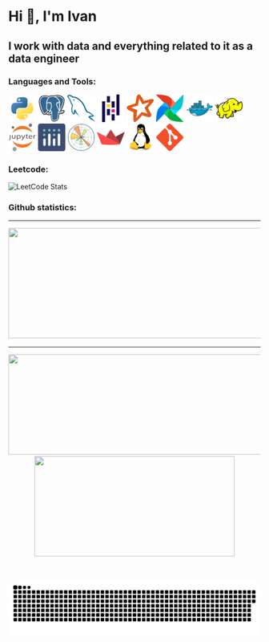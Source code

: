 <h1>Hi 👋, I'm Ivan</h1>
<h2>I work with data and everything related to it as a data engineer</h2>

<h3 align="left">Languages and Tools:</h3>

<img src="https://github.com/devicons/devicon/blob/master/icons/python/python-original.svg" title="Python"  alt="Python" width="55" height="55"/>  <img src="https://github.com/devicons/devicon/blob/master/icons/postgresql/postgresql-original.svg" title="PostgreSQL"  alt="PostgreSQL" width="55" height="55"/>  <img src="https://github.com/devicons/devicon/blob/master/icons/mysql/mysql-original.svg" title="MySQL"  alt="MySQL" width="55" height="55"/>  <img src="https://github.com/devicons/devicon/blob/master/icons/pandas/pandas-original.svg" title="pandas"  alt="pandas" width="55" height="55"/>  <img src="https://github.com/devicons/devicon/blob/master/icons/apachespark/apachespark-original.svg" title="Spark"  alt="Spark" width="55" height="55"/>  <img src="https://github.com/devicons/devicon/blob/master/icons/apacheairflow/apacheairflow-original.svg" title="Airflow"  alt="Airflow" width="55" height="55"/>  <img src="https://github.com/devicons/devicon/blob/master/icons/docker/docker-original.svg" title="Docker"  alt="Docker" width="55" height="55"/>  <img src="https://github.com/devicons/devicon/blob/master/icons/hadoop/hadoop-original.svg" title="Hadoop"  alt="Hadoop" width="55" height="55"/>  <img src="https://github.com/devicons/devicon/blob/master/icons/jupyter/jupyter-original-wordmark.svg" title="jupyter"  alt="jupyter" width="55" height="55"/>  <img src="https://github.com/devicons/devicon/blob/master/icons/plotly/plotly-original.svg" title="plotly"  alt="plotly" width="55" height="55"/>  <img src="https://github.com/devicons/devicon/blob/master/icons/matplotlib/matplotlib-original.svg" title="matplotlib"  alt="matplotlib" width="55" height="55"/>  <img src="https://github.com/devicons/devicon/blob/master/icons/streamlit/streamlit-original.svg" title="streamlit"  alt="streamlit" width="55" height="55"/>  <img src="https://github.com/devicons/devicon/blob/master/icons/linux/linux-original.svg" title="linux"  alt="linux" width="55" height="55"/>  <img src="https://github.com/devicons/devicon/blob/master/icons/git/git-original.svg" title="git"  alt="git" width="55" height="55"/>

<!-- <img src="https://github.com/devicons/devicon/blob/master/icons/python/python-original.svg" title="Python"  alt="Python" width="55" height="55"/>  <img src="https://github.com/devicons/devicon/blob/master/icons/postgresql/postgresql-original.svg" title="PostgreSQL"  alt="PostgreSQL" width="55" height="55"/>  <img src="https://github.com/devicons/devicon/blob/master/icons/mysql/mysql-original.svg" title="MySQL"  alt="MySQL" width="55" height="55"/>  <img src="https://github.com/devicons/devicon/blob/master/icons/pandas/pandas-original.svg" title="pandas"  alt="pandas" width="55" height="55"/>  <img src="https://github.com/devicons/devicon/blob/master/icons/apachespark/apachespark-original.svg" title="Spark"  alt="Spark" width="55" height="55"/>  

<img src="https://github.com/devicons/devicon/blob/master/icons/numpy/numpy-original-wordmark.svg" title="NumPy"  alt="NumPy" width="55" height="55"/>  <img src="https://github.com/devicons/devicon/blob/master/icons/apacheairflow/apacheairflow-original.svg" title="Airflow"  alt="Airflow" width="55" height="55"/>  <img src="https://github.com/devicons/devicon/blob/master/icons/docker/docker-original.svg" title="Docker"  alt="Docker" width="55" height="55"/>  <img src="https://github.com/devicons/devicon/blob/master/icons/hadoop/hadoop-original.svg" title="Hadoop"  alt="Hadoop" width="55" height="55"/>  <img src="https://github.com/devicons/devicon/blob/master/icons/jupyter/jupyter-original-wordmark.svg" title="jupyter"  alt="jupyter" width="55" height="55"/>

<img src="https://github.com/devicons/devicon/blob/master/icons/plotly/plotly-original.svg" title="plotly"  alt="plotly" width="55" height="55"/>  <img src="https://github.com/devicons/devicon/blob/master/icons/matplotlib/matplotlib-original.svg" title="matplotlib"  alt="matplotlib" width="55" height="55"/>  <img src="https://github.com/devicons/devicon/blob/master/icons/streamlit/streamlit-original.svg" title="streamlit"  alt="streamlit" width="55" height="55"/>  <img src="https://github.com/devicons/devicon/blob/master/icons/linux/linux-original.svg" title="linux"  alt="linux" width="55" height="55"/>  <img src="https://github.com/devicons/devicon/blob/master/icons/git/git-original.svg" title="git"  alt="git" width="55" height="55"/> -->
<h3 align="left">Leetcode:</h3>

![LeetCode Stats](https://leetcode.card.workers.dev/JolIyRoger?theme=nord&font=baloo&extension=null)

<h3 align="left">Github statistics:</h3>

---

  
<p align="center">
  <img width="800" height="220" src="https://streak-stats.demolab.com?user=JolIyRoger&theme=highcontrast&hide_border=true&border_radius=5&card_width=800">
</p>


---




<p align="center">
  <img width="600" height="200" src="https://github-readme-stats.vercel.app/api?username=JolIyRoger&show_icons=true&theme=vision-friendly-dark">
  <img width="400" height="200" src="https://github-readme-stats.vercel.app/api/top-langs/?username=JolIyRoger&size_weight=0.0005&count_weight=0.3&layout=compact&theme=vision-friendly-dark">
</p>
 


<div id="header" align="center">
  <img src="https://komarev.com/ghpvc/?username=JolIyRoger&style=for-the-badge&color=orange" alt=""/>
</div>

<p align="center">
 <img width="1000" src="assets/github-snake.svg" alt="snake"/>
</p>
